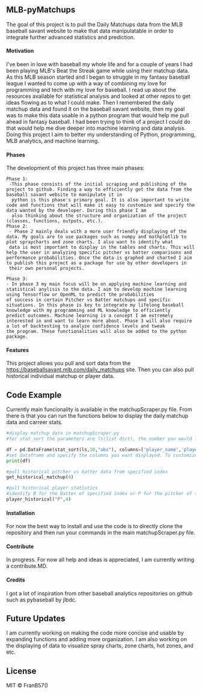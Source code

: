 ## MLB-pyMatchups
The goal of this project is to pull the Daily Matchups data from the MLB baseball savant website to make that data manipulatable in order to integrate further advanced statistics and prediction. 

#### Motivation
I've been in love with baseball my whole life and for a couple of years I had been playing MLB's Beat the Streak game while using their matchup data. As this MLB season started and 
I began to struggle in my fantasy baseball league I wanted to come up with a way of combining my love for programming and tech with my love for baseball.  I read up about the resources
available for statistical analysis and looked at other repos to get ideas flowing as to what I could make. Then I remembered the daily matchup data and found it on the baseball savant website,
then my goal was to make this data usable in a python program that would help me pull ahead in fantasy baseball. I had been trying to think of a project I could do that would help me dive deeper 
into machine learning and data analysis. Doing this project I aim to better my understanding of Python, programming, MLB analytics, and machine learning.

 
#### Phases
The development of this project has three main phases: 
   
    Phase 1: 
     -This phase consists of the initial scraping and publishing of the project to github. Finding a way to efficiently get the data from the baseball savant website to manipulate it in 
      python is this phase's primary goal. It is also important to write code and functions that will make it easy to customize and specify the data wanted by the developer. During this phase I am
      also thinking about the structure and organization of the project (classes, functions, outputs, etc.). 
    Phase 2: 
     - Phase 2 mainly deals with a more user friendly displaying of the data. My goals are to use packages such as numpy and mathplotlib to plot spraycharts and zone charts. I also want to identify what 
     data is most important to display in the tables and charts. This will help the user in analyzing specific pitcher vs batter comparisons and performance probabilities. Once the data is graphed and charted I aim to publish this project as a package for use by other developers in 
     their own personal projects. 
    
    Phase 3:
    - In phase 3 my main focus will be on applying machine learning and statistical anylisis to the data. I aim to develop machine learning using Tensorflow or OpenML to predict the probabilities
    of success in certain Pitcher vs Batter matchups and specific situations. In this phase is key to integrate my lifelong baseball knowledge with my programming and ML knowledge to efficiently
    predict outcomes. Machine learning is a concept I am extremely interested in and want to learn more about. Phase 3 will also require a lot of backtesting to analyze confidence levels and tweak 
    the program. These functionalities will also be added to the python package.


#### Features
This project allows you pull and sort data from the https://baseballsavant.mlb.com/daily_matchups site. Then you can also pull historical individual matchup or player data.

## Code Example
Currently main funcionality is available in the matchupScraper.py file. From there is that you can run the functions below to display the daily matchup data and carreer stats.
```python
#display matchup data in matchupScraper.py
#for stat_sort the parameters are ls(list dict), the number you would like to sort by and the column you would like to sort

df = pd.DataFrame(stat_sort(ls,10,"abs"), columns=['player_name','player_id',"pitcher","pitcher_id","abs","pa","hits","ba","slg","woba","xwoba","xslg"])  
#set dataframe and specify the columns you want displayed. To customize the columns just add "",
print(df)

#pull historical pitcher vs batter data from specified index
get_historical_matchup(4)

#pull historical player statistics 
#identify B for the Batter of specified index or P for the pitcher of specified index
player_historical("P",4)
```

#### Installation
For now the best way to install and use the code is to directly clone the repository and then run your commands in the main matchupScraper.py file. 



#### Contribute

In progress. For now all help and ideas is appreciated, I am currently writing a contribute.MD. 

#### Credits
I got a lot of inspiration from other baseball analytics repositories on github such as pybaseball by jlbdc. 

## Future Updates

I am currently working on making the code more concise and usable by expanding functions and adding more organization. I am also working on the displaying of data to 
visualize spray charts, zone charts, hot zones, and etc.

## License
MIT © FranB57()
